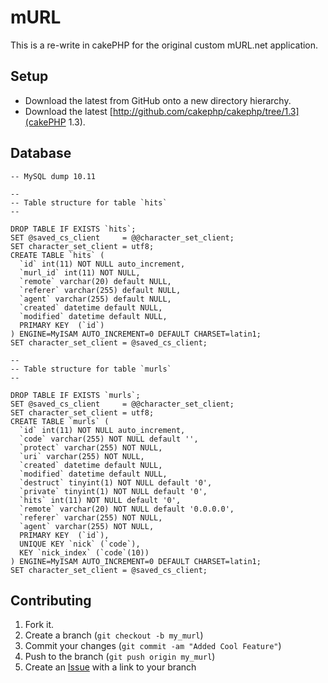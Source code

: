 mURL
=============

This is a re-write in cakePHP for the original custom mURL.net application.

Setup
-------

* Download the latest from GitHub onto a new directory hierarchy.
* Download the latest [http://github.com/cakephp/cakephp/tree/1.3](cakePHP 1.3).

Database
------------

    -- MySQL dump 10.11
    
    --
    -- Table structure for table `hits`
    --
    
    DROP TABLE IF EXISTS `hits`;
    SET @saved_cs_client     = @@character_set_client;
    SET character_set_client = utf8;
    CREATE TABLE `hits` (
      `id` int(11) NOT NULL auto_increment,
      `murl_id` int(11) NOT NULL,
      `remote` varchar(20) default NULL,
      `referer` varchar(255) default NULL,
      `agent` varchar(255) default NULL,
      `created` datetime default NULL,
      `modified` datetime default NULL,
      PRIMARY KEY  (`id`)
    ) ENGINE=MyISAM AUTO_INCREMENT=0 DEFAULT CHARSET=latin1;
    SET character_set_client = @saved_cs_client;
    
    --
    -- Table structure for table `murls`
    --
    
    DROP TABLE IF EXISTS `murls`;
    SET @saved_cs_client     = @@character_set_client;
    SET character_set_client = utf8;
    CREATE TABLE `murls` (
      `id` int(11) NOT NULL auto_increment,
      `code` varchar(255) NOT NULL default '',
      `protect` varchar(255) NOT NULL,
      `uri` varchar(255) NOT NULL,
      `created` datetime default NULL,
      `modified` datetime default NULL,
      `destruct` tinyint(1) NOT NULL default '0',
      `private` tinyint(1) NOT NULL default '0',
      `hits` int(11) NOT NULL default '0',
      `remote` varchar(20) NOT NULL default '0.0.0.0',
      `referer` varchar(255) NOT NULL,
      `agent` varchar(255) NOT NULL,
      PRIMARY KEY  (`id`),
      UNIQUE KEY `nick` (`code`),
      KEY `nick_index` (`code`(10))
    ) ENGINE=MyISAM AUTO_INCREMENT=0 DEFAULT CHARSET=latin1;
    SET character_set_client = @saved_cs_client;

Contributing
------------

1. Fork it.
2. Create a branch (`git checkout -b my_murl`)
3. Commit your changes (`git commit -am "Added Cool Feature"`)
4. Push to the branch (`git push origin my_murl`)
5. Create an [Issue][1] with a link to your branch

[1]: http://github.com/github/mURL/issues

